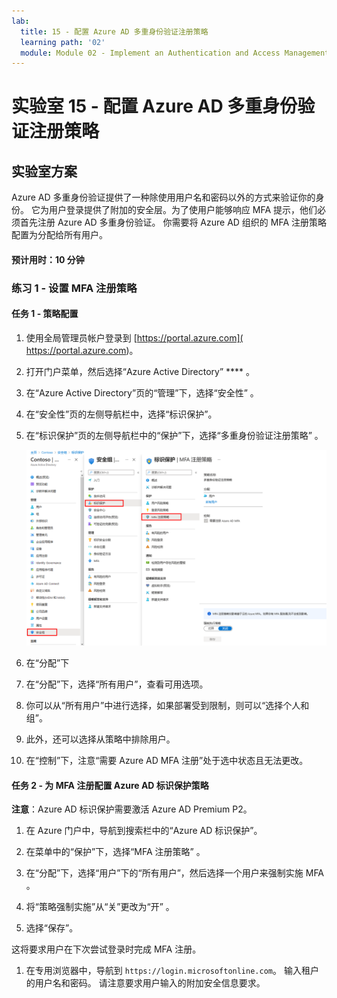 ```yaml
---
lab:
  title: 15 - 配置 Azure AD 多重身份验证注册策略
  learning path: '02'
  module: Module 02 - Implement an Authentication and Access Management Solution
---
```


# 实验室 15 - 配置 Azure AD 多重身份验证注册策略

## 实验室方案

Azure AD 多重身份验证提供了一种除使用用户名和密码以外的方式来验证你的身份。 它为用户登录提供了附加的安全层。为了使用户能够响应 MFA 提示，他们必须首先注册 Azure AD 多重身份验证。 你需要将 Azure AD 组织的 MFA 注册策略配置为分配给所有用户。

#### 预计用时：10 分钟

### 练习 1 - 设置 MFA 注册策略

#### 任务 1 - 策略配置

1. 使用全局管理员帐户登录到 [https://portal.azure.com]( https://portal.azure.com)。

2. 打开门户菜单，然后选择“Azure Active Directory” **** 。

3. 在“Azure Active Directory”页的“管理”下，选择“安全性” 。

4. 在“安全性”页的左侧导航栏中，选择“标识保护”。

5. 在“标识保护”页的左侧导航栏中的“保护”下，选择“多重身份验证注册策略” 。

    ![显示“MFA 注册策略”页的屏幕图像，其中突出显示了浏览路径](./media/lp2-mod4-browse-to-mfa-registration-policy.png)

6. 在“分配”下

7. 在“分配”下，选择“所有用户”，查看可用选项。

8. 你可以从“所有用户”中进行选择，如果部署受到限制，则可以“选择个人和组”。

9. 此外，还可以选择从策略中排除用户。

10. 在“控制”下，注意“需要 Azure AD MFA 注册”处于选中状态且无法更改。


#### 任务 2 - 为 MFA 注册配置 Azure AD 标识保护策略

**注意**：Azure AD 标识保护需要激活 Azure AD Premium P2。 

1. 在 Azure 门户中，导航到搜索栏中的“Azure AD 标识保护”。

1. 在菜单中的“保护”下，选择“MFA 注册策略” 。

1. 在“分配”下，选择“用户”下的“所有用户”，然后选择一个用户来强制实施 MFA 。

1. 将“策略强制实施”从“关”更改为“开”  。

1. 选择“保存”。

这将要求用户在下次尝试登录时完成 MFA 注册。

1. 在专用浏览器中，导航到 `https://login.microsoftonline.com`。 输入租户的用户名和密码。  请注意要求用户输入的附加安全信息要求。
